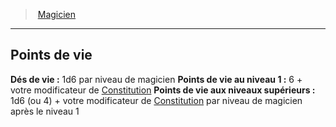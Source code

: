 ﻿---
!ClassHitPointsItem
Name: Points de vie
HitDice: 1d6 par niveau de magicien
HitPointsAt1stLevel: 6 + votre modificateur de [Constitution](hd_abilities_constitution.md)
HitPointsAtHigherLevels: 1d6 (ou 4) + votre modificateur de [Constitution](hd_abilities_constitution.md) par niveau de magicien après le niveau 1
Id: wizard_hd.md#points-de-vie
ParentLink: wizard_hd.md#magicien
ParentName: Magicien
NameLevel: 2
Attributes: {}
---
> [Magicien](hd_wizard.md)

---

## Points de vie

**Dés de vie :** 1d6 par niveau de magicien
**Points de vie au niveau 1 :** 6 + votre modificateur de [Constitution](hd_abilities_constitution.md)
**Points de vie aux niveaux supérieurs :** 1d6 (ou 4) + votre modificateur de [Constitution](hd_abilities_constitution.md) par niveau de magicien après le niveau 1

